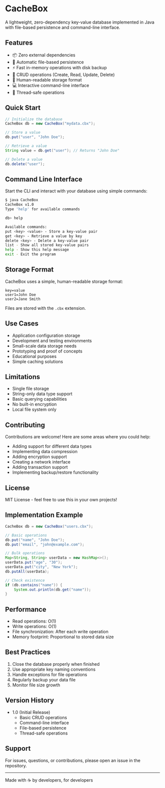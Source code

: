 # CacheBox

A lightweight, zero-dependency key-value database implemented in Java with file-based persistence and command-line interface.

## Features

- 📦 Zero external dependencies
- 💾 Automatic file-based persistence
- ⚡ Fast in-memory operations with disk backup
- 🔄 CRUD operations (Create, Read, Update, Delete)
- 📝 Human-readable storage format
- 💻 Interactive command-line interface
- 🧵 Thread-safe operations

## Quick Start

```java
// Initialize the database
CacheBox db = new CacheBox("mydata.cbx");

// Store a value
db.put("user", "John Doe");

// Retrieve a value
String value = db.get("user"); // Returns "John Doe"

// Delete a value
db.delete("user");
```

## Command Line Interface

Start the CLI and interact with your database using simple commands:

```bash
$ java CacheBox
CacheBox v1.0
Type 'help' for available commands

db> help

Available commands:
put <key> <value> - Store a key-value pair
get <key> - Retrieve a value by key
delete <key> - Delete a key-value pair
list - Show all stored key-value pairs
help - Show this help message
exit - Exit the program
```

## Storage Format

CacheBox uses a simple, human-readable storage format:
```
key=value
user1=John Doe
user2=Jane Smith
```

Files are stored with the `.cbx` extension.

## Use Cases

- Application configuration storage
- Development and testing environments
- Small-scale data storage needs
- Prototyping and proof of concepts
- Educational purposes
- Simple caching solutions

## Limitations

- Single file storage
- String-only data type support
- Basic querying capabilities
- No built-in encryption
- Local file system only

## Contributing

Contributions are welcome! Here are some areas where you could help:

- Adding support for different data types
- Implementing data compression
- Adding encryption support
- Creating a network interface
- Adding transaction support
- Implementing backup/restore functionality

## License

MIT License - feel free to use this in your own projects!

## Implementation Example

```java
CacheBox db = new CacheBox("users.cbx");

// Basic operations
db.put("name", "John Doe");
db.put("email", "john@example.com");

// Bulk operations
Map<String, String> userData = new HashMap<>();
userData.put("age", "30");
userData.put("city", "New York");
db.putAll(userData);

// Check existence
if (db.contains("name")) {
    System.out.println(db.get("name"));
}
```

## Performance

- Read operations: O(1)
- Write operations: O(1)
- File synchronization: After each write operation
- Memory footprint: Proportional to stored data size

## Best Practices

1. Close the database properly when finished
2. Use appropriate key naming conventions
3. Handle exceptions for file operations
4. Regularly backup your data file
5. Monitor file size growth

## Version History

- 1.0 (Initial Release)
  - Basic CRUD operations
  - Command-line interface
  - File-based persistence
  - Thread-safe operations

## Support

For issues, questions, or contributions, please open an issue in the repository.

---
Made with ☕ by developers, for developers
